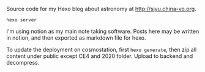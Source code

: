 Source code for my Hexo blog about astronomy at http://siyu.china-vo.org.

```
hexo server
```

I'm using notion as my main note taking software. Posts here may be written in notion, and then exported as markdown file for hexo.


To update the deployment on cosmostation, first `hexo generate`, then zip all content under public except CE4 and 2020 folder. Upload to backend and decompress.